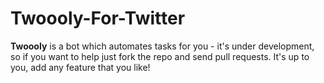 **Twoooly-For-Twitter**
===================

**Twoooly** is a bot which automates tasks for you - it's under development, so if you want to help just fork the repo and 
send pull requests. It's up to you, add any feature that you like!
